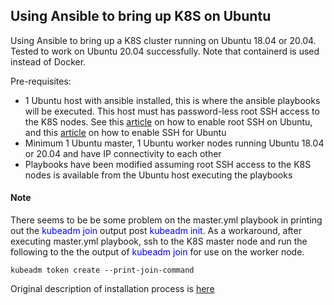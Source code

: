 ## Using Ansible to bring up K8S on Ubuntu
Using Ansible to bring up a K8S cluster running on Ubuntu 18.04 or 20.04. Tested to work on Ubuntu 20.04 successfully. Note that containerd is used instead of Docker. 

Pre-requisites:
- 1 Ubuntu host with ansible installed, this is where the ansible playbooks will be executed. This host must has password-less root SSH access to the K8S nodes. See this [article](https://linuxconfig.org/allow-ssh-root-login-on-ubuntu-20-04-focal-fossa-linux) on how to enable root SSH on Ubuntu, and this [article](https://linuxize.com/post/how-to-enable-ssh-on-ubuntu-20-04/) on how to enable SSH for Ubuntu
- Minimum 1 Ubuntu master, 1 Ubuntu worker nodes running Ubuntu 18.04 or 20.04 and have IP connectivity to each other
- Playbooks have been modified assuming root SSH access to the K8S nodes is available from the Ubuntu host executing the playbooks

#### Note
There seems to be be some problem on the master.yml playbook in printing out the <span style="color:blue">kubeadm join</span> output post <span style="color:blue">kubeadm init</span>. As a workaround, after executing master.yml playbook, ssh to the K8S master node and run the following to the the output of <span style="color:blue">kubeadm join</span> for use on the worker node.

<pre><code>kubeadm token create --print-join-command</code></pre>

Original description of installation process is [here](https://buildvirtual.net/deploy-a-kubernetes-cluster-using-ansible/)
